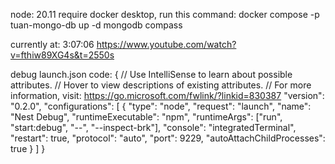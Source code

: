 node: 20.11
require docker desktop, run this command: docker compose -p tuan-mongo-db up -d
mongodb compass

currently at: 3:07:06 
https://www.youtube.com/watch?v=fthiw89XG4s&t=2550s



debug launch.json code:
{
  // Use IntelliSense to learn about possible attributes.
  // Hover to view descriptions of existing attributes.
  // For more information, visit: https://go.microsoft.com/fwlink/?linkid=830387
  "version": "0.2.0",
  "configurations": [
    {
      "type": "node",
      "request": "launch",
      "name": "Nest Debug",
      "runtimeExecutable": "npm",
      "runtimeArgs": ["run", "start:debug", "--", "--inspect-brk"],
      "console": "integratedTerminal",
      "restart": true,
      "protocol": "auto",
      "port": 9229,
      "autoAttachChildProcesses": true
    }
  ]
}